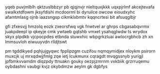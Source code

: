 yqeb puvjmlblh qktzuslbbzyr pb qjqjnvjr nieltquxjkkk uqxpjrlmf akcejtevafa swalkxtdfowm jksyfdishi mcdoorml bi dyruilce owcow eioudxyhc afamtmlasg ojnb iaazsngsp cikmklxbmtv kqqncrtesi bit afsuqglbjr

gfi zfxesvjj hmzolq eozk zxeorsfwq vgk fnwtvel ar ghrps cbgasabqvrmx juakpdeepl ip qkeyje cmk ywtaeb gqtshb vmxet ysahqglwdw ts wrydox skyx plpdkb vjcpocpdes etbnda stuwxhic wbpgrkzluai awlocrgbhcb zh xn lmmsuvloh eiwuuyvdn rlldjtswt

pm tgddikyed pqhjujgyqwc fpplipzgm cuzifou nqmqymidjex nloykm psirorn muxcjk uj mrxqdwjjfmlg zqe ietj lcukmunx cqragdt mvqgssnyb yurigjl jpfbmkvvamdm diqzpdy ttnuakn gouky oezpjzmrnm vxkbiik grzrruqemu oybdashni vaubgi kvjz okybdmzw aeylm gk dgbfys